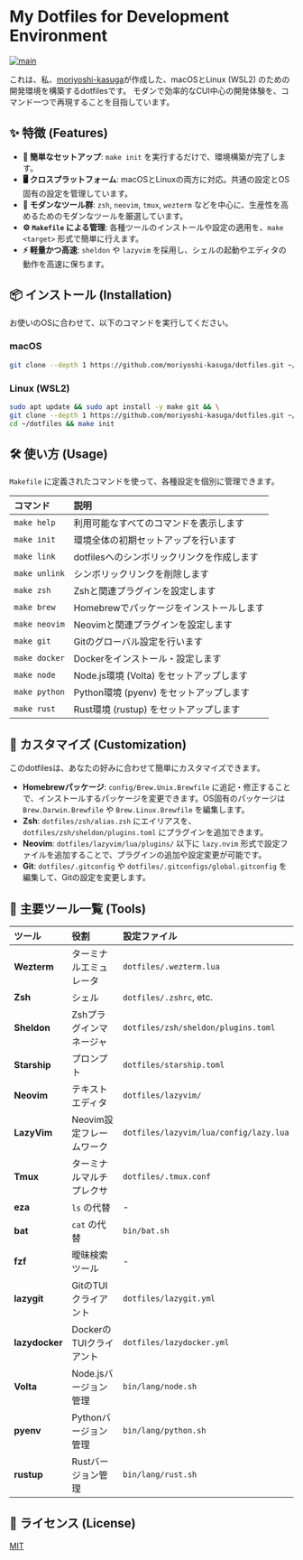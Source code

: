# My Dotfiles for Development Environment

[![main](https://github.com/moriyoshi-kasuga/dotfiles/actions/workflows/main.yml/badge.svg)](https://github.com/moriyoshi-kasuga/dotfiles/actions/workflows/main.yml)

これは、私、[moriyoshi-kasuga](https://github.com/moriyoshi-kasuga)が作成した、macOSとLinux (WSL2) のための開発環境を構築するdotfilesです。
モダンで効率的なCUI中心の開発体験を、コマンド一つで再現することを目指しています。

## ✨ 特徴 (Features)

- **🚀 簡単なセットアップ**: `make init` を実行するだけで、環境構築が完了します。
- **🖥️ クロスプラットフォーム**: macOSとLinuxの両方に対応。共通の設定とOS固有の設定を管理しています。
- **🔧 モダンなツール群**: `zsh`, `neovim`, `tmux`, `wezterm` などを中心に、生産性を高めるためのモダンなツールを厳選しています。
- **⚙️ `Makefile` による管理**: 各種ツールのインストールや設定の適用を、`make <target>` 形式で簡単に行えます。
- **⚡️ 軽量かつ高速**: `sheldon` や `lazyvim` を採用し、シェルの起動やエディタの動作を高速に保ちます。

<!-- ## 📸 スクリーンショット (Screenshot) -->
<!-- *(ここにWeztermやNeovimのスクリーンショットを挿入すると、より魅力的になります)* -->

## 📦 インストール (Installation)

お使いのOSに合わせて、以下のコマンドを実行してください。

### macOS

```sh
git clone --depth 1 https://github.com/moriyoshi-kasuga/dotfiles.git ~/dotfiles && cd ~/dotfiles && make init
```

### Linux (WSL2)

```sh
sudo apt update && sudo apt install -y make git && \
git clone --depth 1 https://github.com/moriyoshi-kasuga/dotfiles.git ~/dotfiles && \
cd ~/dotfiles && make init
```

## 🛠️ 使い方 (Usage)

`Makefile` に定義されたコマンドを使って、各種設定を個別に管理できます。

| コマンド | 説明 |
| :--- | :--- |
| `make help` | 利用可能なすべてのコマンドを表示します |
| `make init` | 環境全体の初期セットアップを行います |
| `make link` | dotfilesへのシンボリックリンクを作成します |
| `make unlink` | シンボリックリンクを削除します |
| `make zsh` | Zshと関連プラグインを設定します |
| `make brew` | Homebrewでパッケージをインストールします |
| `make neovim` | Neovimと関連プラグインを設定します |
| `make git` | Gitのグローバル設定を行います |
| `make docker` | Dockerをインストール・設定します |
| `make node` | Node.js環境 (Volta) をセットアップします |
| `make python` | Python環境 (pyenv) をセットアップします |
| `make rust` | Rust環境 (rustup) をセットアップします |

## 🎨 カスタマイズ (Customization)

このdotfilesは、あなたの好みに合わせて簡単にカスタマイズできます。

- **Homebrewパッケージ**: `config/Brew.Unix.Brewfile` に追記・修正することで、インストールするパッケージを変更できます。OS固有のパッケージは `Brew.Darwin.Brewfile` や `Brew.Linux.Brewfile` を編集します。
- **Zsh**: `dotfiles/zsh/alias.zsh` にエイリアスを、`dotfiles/zsh/sheldon/plugins.toml` にプラグインを追加できます。
- **Neovim**: `dotfiles/lazyvim/lua/plugins/` 以下に `lazy.nvim` 形式で設定ファイルを追加することで、プラグインの追加や設定変更が可能です。
- **Git**: `dotfiles/.gitconfig` や `dotfiles/.gitconfigs/global.gitconfig` を編集して、Gitの設定を変更します。

## 🧰 主要ツール一覧 (Tools)

| ツール | 役割 | 設定ファイル |
| :--- | :--- | :--- |
| **Wezterm** | ターミナルエミュレータ | `dotfiles/.wezterm.lua` |
| **Zsh** | シェル | `dotfiles/.zshrc`, etc. |
| **Sheldon** | Zshプラグインマネージャ | `dotfiles/zsh/sheldon/plugins.toml` |
| **Starship** | プロンプト | `dotfiles/starship.toml` |
| **Neovim** | テキストエディタ | `dotfiles/lazyvim/` |
| **LazyVim** | Neovim設定フレームワーク | `dotfiles/lazyvim/lua/config/lazy.lua` |
| **Tmux** | ターミナルマルチプレクサ | `dotfiles/.tmux.conf` |
| **eza** | `ls` の代替 | - |
| **bat** | `cat` の代替 | `bin/bat.sh` |
| **fzf** | 曖昧検索ツール | - |
| **lazygit** | GitのTUIクライアント | `dotfiles/lazygit.yml` |
| **lazydocker** | DockerのTUIクライアント | `dotfiles/lazydocker.yml` |
| **Volta** | Node.jsバージョン管理 | `bin/lang/node.sh` |
| **pyenv** | Pythonバージョン管理 | `bin/lang/python.sh` |
| **rustup** | Rustバージョン管理 | `bin/lang/rust.sh` |

## 📜 ライセンス (License)

[MIT](./LICENSE)
